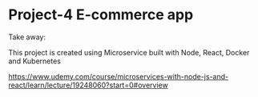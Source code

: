 # Project-4 E-commerce app

Take away:

This project is created using Microservice built with Node, React, Docker and Kubernetes

https://www.udemy.com/course/microservices-with-node-js-and-react/learn/lecture/19248060?start=0#overview